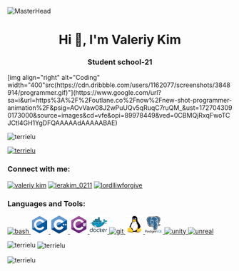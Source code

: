 ![MasterHead](https://img.itch.zone/aW1hZ2UyL2phbS8yNzcwNzUvNDkyNDc2NC5naWY=/original/U92EmK.gif)
<h1 align="center">Hi 👋, I'm Valeriy Kim</h1>
<h3 align="center">Student school-21</h3>
[img align="right" alt="Coding" width="400"src(https://cdn.dribbble.com/users/1162077/screenshots/3848914/programmer.gif)"](https://www.google.com/url?sa=i&url=https%3A%2F%2Foutlane.co%2Fnow%2Fnew-shot-programmer-animation%2F&psig=AOvVaw08J2wPuUQv5qRuqC7ruQM_&ust=1727043090173000&source=images&cd=vfe&opi=89978449&ved=0CBMQjRxqFwoTCJCtl4GH1YgDFQAAAAAdAAAAABAE)

<p align="left"> <img src="https://komarev.com/ghpvc/?username=terrielu&label=Profile%20views&color=0e75b6&style=flat" alt="terrielu" /> </p>

<p align="left"> <a href="https://github.com/ryo-ma/github-profile-trophy"><img src="https://github-profile-trophy.vercel.app/?username=terrielu" alt="terrielu" /></a> </p>

<h3 align="left">Connect with me:</h3>
<p align="left">
<a href="https://linkedin.com/in/valeriy kim" target="blank"><img align="center" src="https://raw.githubusercontent.com/rahuldkjain/github-profile-readme-generator/master/src/images/icons/Social/linked-in-alt.svg" alt="valeriy kim" height="30" width="40" /></a>
<a href="https://instagram.com/lerakim_0211" target="blank"><img align="center" src="https://raw.githubusercontent.com/rahuldkjain/github-profile-readme-generator/master/src/images/icons/Social/instagram.svg" alt="lerakim_0211" height="30" width="40" /></a>
<a href="https://www.leetcode.com/lordlliwforgive" target="blank"><img align="center" src="https://raw.githubusercontent.com/rahuldkjain/github-profile-readme-generator/master/src/images/icons/Social/leet-code.svg" alt="lordlliwforgive" height="30" width="40" /></a>
</p>

<h3 align="left">Languages and Tools:</h3>
<p align="left"> <a href="https://www.gnu.org/software/bash/" target="_blank" rel="noreferrer"> <img src="https://www.vectorlogo.zone/logos/gnu_bash/gnu_bash-icon.svg" alt="bash" width="40" height="40"/> </a> <a href="https://www.cprogramming.com/" target="_blank" rel="noreferrer"> <img src="https://raw.githubusercontent.com/devicons/devicon/master/icons/c/c-original.svg" alt="c" width="40" height="40"/> </a> <a href="https://www.w3schools.com/cpp/" target="_blank" rel="noreferrer"> <img src="https://raw.githubusercontent.com/devicons/devicon/master/icons/cplusplus/cplusplus-original.svg" alt="cplusplus" width="40" height="40"/> </a> <a href="https://www.w3schools.com/cs/" target="_blank" rel="noreferrer"> <img src="https://raw.githubusercontent.com/devicons/devicon/master/icons/csharp/csharp-original.svg" alt="csharp" width="40" height="40"/> </a> <a href="https://www.docker.com/" target="_blank" rel="noreferrer"> <img src="https://raw.githubusercontent.com/devicons/devicon/master/icons/docker/docker-original-wordmark.svg" alt="docker" width="40" height="40"/> </a> <a href="https://git-scm.com/" target="_blank" rel="noreferrer"> <img src="https://www.vectorlogo.zone/logos/git-scm/git-scm-icon.svg" alt="git" width="40" height="40"/> </a> <a href="https://www.linux.org/" target="_blank" rel="noreferrer"> <img src="https://raw.githubusercontent.com/devicons/devicon/master/icons/linux/linux-original.svg" alt="linux" width="40" height="40"/> </a> <a href="https://www.postgresql.org" target="_blank" rel="noreferrer"> <img src="https://raw.githubusercontent.com/devicons/devicon/master/icons/postgresql/postgresql-original-wordmark.svg" alt="postgresql" width="40" height="40"/> </a> <a href="https://unity.com/" target="_blank" rel="noreferrer"> <img src="https://www.vectorlogo.zone/logos/unity3d/unity3d-icon.svg" alt="unity" width="40" height="40"/> </a> <a href="https://unrealengine.com/" target="_blank" rel="noreferrer"> <img src="https://raw.githubusercontent.com/kenangundogan/fontisto/036b7eca71aab1bef8e6a0518f7329f13ed62f6b/icons/svg/brand/unreal-engine.svg" alt="unreal" width="40" height="40"/> </a> </p>

<p><img align="left" src="https://github-readme-stats.vercel.app/api/top-langs?username=terrielu&show_icons=true&locale=en&layout=compact" alt="terrielu" /></p>

<p>&nbsp;<img align="center" src="https://github-readme-stats.vercel.app/api?username=terrielu&show_icons=true&locale=en" alt="terrielu" /></p>

<p><img align="center" src="https://github-readme-streak-stats.herokuapp.com/?user=terrielu&" alt="terrielu" /></p>
